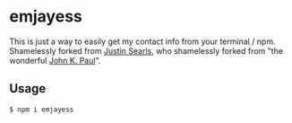 # emjayess

This is just a way to easily get my contact info from your terminal / npm.
Shamelessly forked from [Justin Searls](http://github.com/searls/searls), 
who shamelessly forked from "the wonderful [John K. Paul](http://github.com/johnkpaul/johnkpaul)".

## Usage

```
$ npm i emjayess
```
